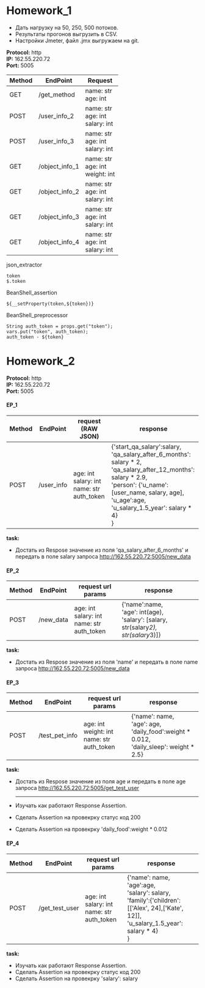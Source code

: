 # Homework_1 

- Дать нагрузку на 50, 250, 500 потоков.  
- Результаты прогонов выгрузить в CSV.   
- Настройки Jmeter, файл .jmx выгружаем на git.  

 **Protocol:** http  
 **IP:** 162.55.220.72  
 **Port:** 5005  

| Method | EndPoint       | Request                                |
| ------ | -------------- | -------------------------------------- |
| GET    | /get_method    | name: str<br/>age: int                 |
| POST   | /user_info_2   | name: str<br/>age: int<br/>salary: int |
| POST   | /user_info_3   | name: str<br/>age: int<br/>salary: int |
| GET    | /object_info_1 | name: str<br/>age: int<br/>weight: int |
| GET    | /object_info_2 | name: str<br/>age: int<br/>salary: int |
| GET    | /object_info_3 | name: str<br/>age: int<br/>salary: int |
| GET    | /object_info_4 | name: str<br/>age: int<br/>salary: int |

json_extractor

```
token
$.token
```

BeanShell_assertion

```
${__setProperty(token,${token})}
```

BeanShell_preprocessor

```
String auth_token = props.get("token");
vars.put("token", auth_token);
auth_token - ${token}
```

# Homework_2 

 **Protocol:** http  
 **IP:** 162.55.220.72  
 **Port:** 5005  

#### EP_1

| Method | EndPoint   | request (RAW JSON)                                    | response                                                     |
| ------ | ---------- | ----------------------------------------------------- | ------------------------------------------------------------ |
| POST   | /user_info | age: int<br/>salary: int<br/>name: str<br/>auth_token | {'start_qa_salary':salary,<br/> 'qa_salary_after_6_months': salary * 2,<br/> 'qa_salary_after_12_months': salary * 2.9,<br/> 'person': {'u_name':[user_name, salary, age],<br/>                                'u_age':age,<br/>                                'u_salary_1.5_year': salary * 4}<br/>                                } |

**task:**

- Достать из Respose значение из поля 'qa_salary_after_6_months' и передать в поле salary запроса http://162.55.220.72:5005/new_data

#### EP_2

| Method | EndPoint  | request url params                                    | response                                                     |
| ------ | --------- | ----------------------------------------------------- | ------------------------------------------------------------ |
| POST   | /new_data | age: int<br/>salary: int<br/>name: str<br/>auth_token | {'name':name,<br/>  'age': int(age),<br/>  'salary': [salary, str(salary*2), str(salary*3)]} |

**task:**

- Достать из Respose значение из поля 'name' и передать в поле name запроса http://162.55.220.72:5005/new_data

#### EP_3

| Method | EndPoint       | request url params                                    | response                                                     |
| ------ | -------------- | ----------------------------------------------------- | ------------------------------------------------------------ |
| POST   | /test_pet_info | age: int<br/>weight: int<br/>name: str<br/>auth_token | {'name': name,<br/> 'age': age,<br/> 'daily_food':weight * 0.012,<br/> 'daily_sleep': weight * 2.5} |

**task:**

- Достать из Respose значение из поля age и передать в поле age запроса http://162.55.220.72:5005/get_test_user

  -----

- Изучать как работают Response Assertion.

- Сделать Assertion на провекрку статус код 200

- Сделать Assertion на провекрку 'daily_food':weight * 0.012

  

#### EP_4

| Method | EndPoint       | request url params                                    | response                                                     |
| ------ | -------------- | ----------------------------------------------------- | ------------------------------------------------------------ |
| POST   | /get_test_user | age: int<br/>salary: int<br/>name: str<br/>auth_token | {'name': name,<br/> 'age':age,<br/> 'salary': salary,<br/> 'family':{'children':[['Alex', 24],['Kate', 12]],<br/> 'u_salary_1.5_year': salary * 4}<br/>  } |

**task:**

- Изучать как работают Response Assertion.
- Сделать Assertion на провекрку статус код 200
- Сделать Assertion на провекрку 'salary': salary
